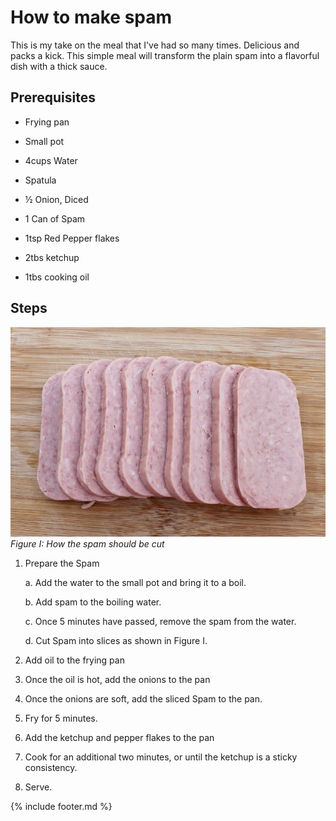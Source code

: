 # How to make spam

This is my take on the meal that I've had so many times. Delicious and
packs a kick. This simple meal will transform the plain spam into a
flavorful dish with a thick sauce.

## Prerequisites

- Frying pan

- Small pot

- 4cups Water

- Spatula

- ½ Onion, Diced

- 1 Can of Spam

- 1tsp Red Pepper flakes

- 2tbs ketchup

- 1tbs cooking oil

## Steps

![Raw spam sliced in reasonable sized cuts](media/image5.png)
*Figure I: How the spam should be cut*

1. Prepare the Spam

    a.  Add the water to the small pot and bring it to a boil.

    b.  Add spam to the boiling water.

    c.  Once 5 minutes have passed, remove the spam from the water.

    d.  Cut Spam into slices as shown in Figure I.

2. Add oil to the frying pan

3. Once the oil is hot, add the onions to the pan

4. Once the onions are soft, add the sliced Spam to the pan.

5. Fry for 5 minutes.

6. Add the ketchup and pepper flakes to the pan

7. Cook for an additional two minutes, or until the ketchup is a sticky
    consistency.

8. Serve.

{% include footer.md %}
